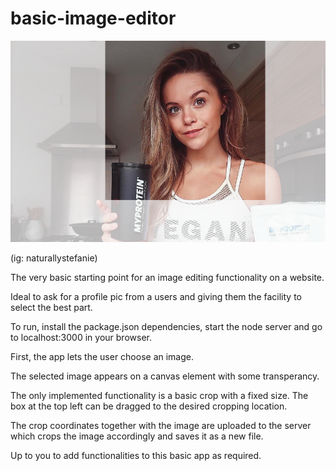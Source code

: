 # basic-image-editor

![](images/crop.png)

(ig: naturallystefanie)

The very basic starting point for an image editing functionality on a website.

Ideal to ask for a profile pic from a users and giving them the facility to select the best part.

To run, install the package.json dependencies, start the node server and go to localhost:3000 in your browser.

First, the app lets the user choose an image.

The selected image appears on a canvas element with some transperancy.

The only implemented functionality is a basic crop with a fixed size. The box at the top left can be dragged to the desired cropping location.

The crop coordinates together with the image are uploaded to the server which crops the image accordingly and saves it as a new file.

Up to you to add functionalities to this basic app as required.


